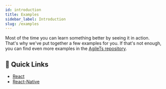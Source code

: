 ```yaml
---
id: introduction
title: Examples
sidebar_label: Introduction
slug: /examples
---
```


Most of the time you can learn something better by seeing it in action.
That's why we've put together a few examples for you. 
If that's not enough, you can find even more examples in the [AgileTs repository](https://github.com/agile-ts/agile/tree/master/examples).

## 🚀 Quick Links
- [React](./react/All.mdx)
- [React-Native](./react-native/All.mdx)